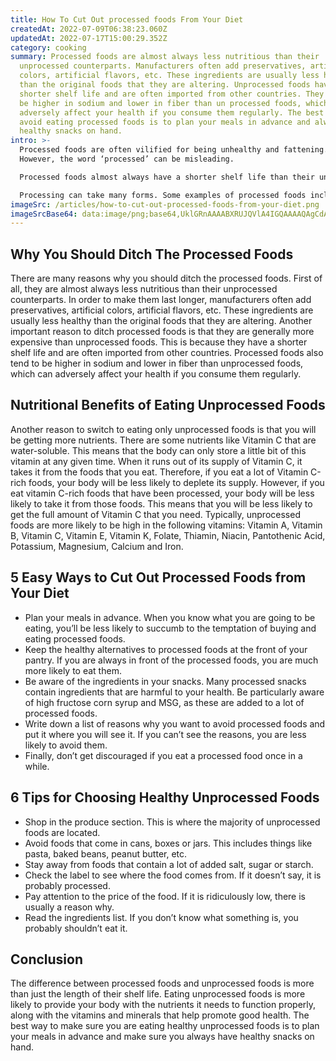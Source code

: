 ```yaml
---
title: How To Cut Out processed foods From Your Diet
createdAt: 2022-07-09T06:38:23.060Z
updatedAt: 2022-07-17T15:00:29.352Z
category: cooking
summary: Processed foods are almost always less nutritious than their
  unprocessed counterparts. Manufacturers often add preservatives, artificial
  colors, artificial flavors, etc. These ingredients are usually less healthy
  than the original foods that they are altering. Unprocessed foods have a
  shorter shelf life and are often imported from other countries. They tend to
  be higher in sodium and lower in fiber than un processed foods, which can
  adversely affect your health if you consume them regularly. The best way to
  avoid eating processed foods is to plan your meals in advance and always have
  healthy snacks on hand.
intro: >-
  Processed foods are often vilified for being unhealthy and fattening.
  However, the word ‘processed’ can be misleading. 

  Processed foods almost always have a shorter shelf life than their unprocessed counterparts. This is because they have been altered in some way to make them last longer and to make them more convenient to consume. Processed foods are not necessarily unhealthy and unprocessed foods aren’t always healthy. 

  Processing can take many forms. Some examples of processed foods include canned goods, frozen meals, packaged snacks, oils that have been refined or hydrogenated (as in Crisco), salt, sugar and starch that has been extracted from its original source (as in corn syrup or white sugar), spices that have been ground up, protein that has had artificial flavors or preservatives added to it (as in MSG), or food that has had artificial colors added to it (such as Red 40).
imageSrc: /articles/how-to-cut-out-processed-foods-from-your-diet.png
imageSrcBase64: data:image/png;base64,UklGRnAAAABXRUJQVlA4IGQAAAAQAgCdASoKAAoAAUAmJYwCdAEf3VwQKrSAAP7+scuW6LhmTg1W8KRklV+24HVcCBVCScLv8B73vSqcSUAzQmYjT8Vx0SmRszBMEIpNL2F0nIREiuA98NCR9c6+nj3Z6EKroAAA
---
```


## Why You Should Ditch The Processed Foods

There are many reasons why you should ditch the processed foods. First of all, they are almost always less nutritious than their unprocessed counterparts.
In order to make them last longer, manufacturers often add preservatives, artificial colors, artificial flavors, etc. These ingredients are usually less healthy than the original foods that they are altering.
Another important reason to ditch processed foods is that they are generally more expensive than unprocessed foods.
This is because they have a shorter shelf life and are often imported from other countries.
Processed foods also tend to be higher in sodium and lower in fiber than unprocessed foods, which can adversely affect your health if you consume them regularly.

## Nutritional Benefits of Eating Unprocessed Foods

Another reason to switch to eating only unprocessed foods is that you will be getting more nutrients. There are some nutrients like Vitamin C that are water-soluble. This means that the body can only store a little bit of this vitamin at any given time. When it runs out of its supply of Vitamin C, it takes it from the foods that you eat. Therefore, if you eat a lot of Vitamin C-rich foods, your body will be less likely to deplete its supply. However, if you eat vitamin C-rich foods that have been processed, your body will be less likely to take it from those foods. This means that you will be less likely to get the full amount of Vitamin C that you need.
Typically, unprocessed foods are more likely to be high in the following vitamins: Vitamin A, Vitamin B, Vitamin C, Vitamin E, Vitamin K, Folate, Thiamin, Niacin, Pantothenic Acid, Potassium, Magnesium, Calcium and Iron.

## 5 Easy Ways to Cut Out Processed Foods from Your Diet

- Plan your meals in advance. When you know what you are going to be eating, you’ll be less likely to succumb to the temptation of buying and eating processed foods.
- Keep the healthy alternatives to processed foods at the front of your pantry. If you are always in front of the processed foods, you are much more likely to eat them.
- Be aware of the ingredients in your snacks. Many processed snacks contain ingredients that are harmful to your health. Be particularly aware of high fructose corn syrup and MSG, as these are added to a lot of processed foods.
- Write down a list of reasons why you want to avoid processed foods and put it where you will see it. If you can’t see the reasons, you are less likely to avoid them.
- Finally, don’t get discouraged if you eat a processed food once in a while.

## 6 Tips for Choosing Healthy Unprocessed Foods

- Shop in the produce section. This is where the majority of unprocessed foods are located.
- Avoid foods that come in cans, boxes or jars. This includes things like pasta, baked beans, peanut butter, etc.
- Stay away from foods that contain a lot of added salt, sugar or starch.
- Check the label to see where the food comes from. If it doesn’t say, it is probably processed.
- Pay attention to the price of the food. If it is ridiculously low, there is usually a reason why.
- Read the ingredients list. If you don’t know what something is, you probably shouldn’t eat it.

## Conclusion

The difference between processed foods and unprocessed foods is more than just the length of their shelf life. Eating unprocessed foods is more likely to provide your body with the nutrients it needs to function properly, along with the vitamins and minerals that help promote good health. The best way to make sure you are eating healthy unprocessed foods is to plan your meals in advance and make sure you always have healthy snacks on hand.

